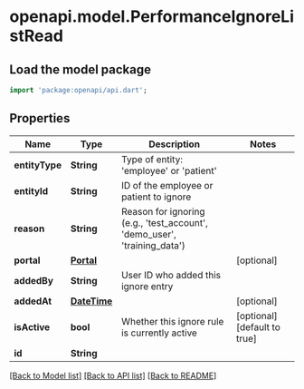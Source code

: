 # openapi.model.PerformanceIgnoreListRead

## Load the model package
```dart
import 'package:openapi/api.dart';
```

## Properties
Name | Type | Description | Notes
------------ | ------------- | ------------- | -------------
**entityType** | **String** | Type of entity: 'employee' or 'patient' | 
**entityId** | **String** | ID of the employee or patient to ignore | 
**reason** | **String** | Reason for ignoring (e.g., 'test_account', 'demo_user', 'training_data') | 
**portal** | [**Portal**](Portal.md) |  | [optional] 
**addedBy** | **String** | User ID who added this ignore entry | 
**addedAt** | [**DateTime**](DateTime.md) |  | [optional] 
**isActive** | **bool** | Whether this ignore rule is currently active | [optional] [default to true]
**id** | **String** |  | 

[[Back to Model list]](../README.md#documentation-for-models) [[Back to API list]](../README.md#documentation-for-api-endpoints) [[Back to README]](../README.md)


